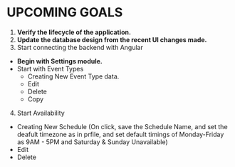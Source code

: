 
# UPCOMING GOALS

1. **Verify the lifecycle of the application.**
2. **Update the database design from the recent UI changes made.**
3. Start connecting the backend with Angular
  - **Begin with Settings module.**
  - Start with Event Types
    -  Creating New Event Type data.
    -  Edit 
    -  Delete
    -  Copy
4. Start Availability
  - Creating New Schedule 
    (On click, save the Schedule Name, and set the deafult timezone as in prfile, and set default timings of Monday-Friday as 9AM - 5PM and Saturday & Sunday Unavailable)
  - Edit
  - Delete 
 
